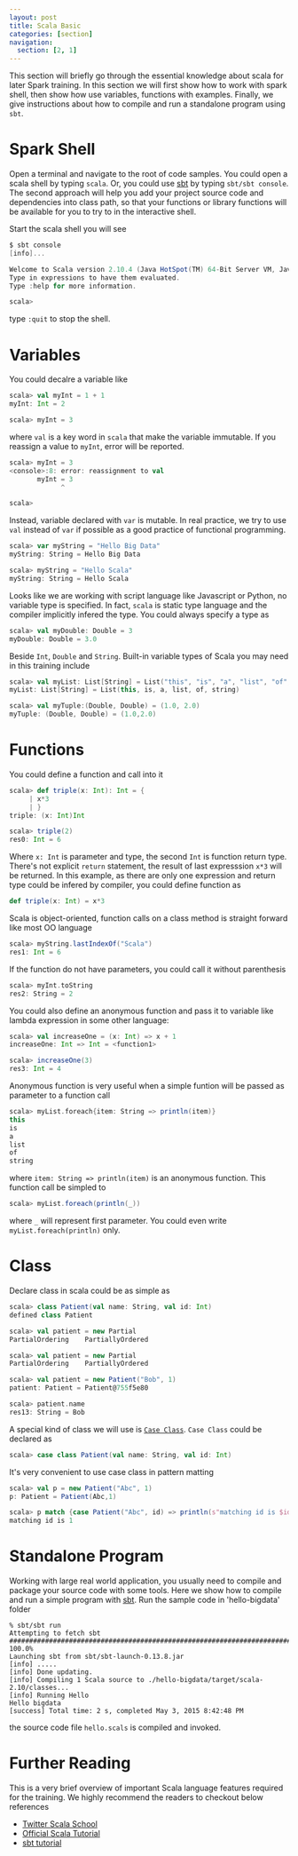 ```yaml
---
layout: post
title: Scala Basic
categories: [section]
navigation:
  section: [2, 1]
---
```

This section will briefly go through the essential knowledge about scala for later Spark training. In this section we will first show how to work with spark shell, then show how use variables, functions with examples. Finally, we give instructions about how to compile and run a standalone program using `sbt`.

# Spark Shell
Open a terminal and navigate to the root of code samples. You could open a scala shell by typing `scala`. Or, you could use [sbt](http://www.scala-sbt.org/index.html) by typing `sbt/sbt console`. The second approach will help you add your project source code and dependencies into class path, so that your functions or library functions will be available for you to try to in the interactive shell. 

Start the scala shell you will see
```scala
$ sbt console
[info]...

Welcome to Scala version 2.10.4 (Java HotSpot(TM) 64-Bit Server VM, Java 1.8.0).
Type in expressions to have them evaluated.
Type :help for more information.

scala> 
```
type `:quit` to stop the shell.

# Variables
You could decalre a variable like
```scala
scala> val myInt = 1 + 1
myInt: Int = 2

scala> myInt = 3
```
where `val` is a key word in `scala` that make the variable immutable. If you reassign a value to `myInt`, error will be reported.
```scala
scala> myInt = 3
<console>:8: error: reassignment to val
       myInt = 3
             ^

scala> 
```
Instead, variable declared with `var` is mutable. In real practice, we try to use  `val` instead of `var` if possible as a good practice of functional programming.
```scala
scala> var myString = "Hello Big Data"
myString: String = Hello Big Data

scala> myString = "Hello Scala"
myString: String = Hello Scala
```
Looks like we are working with script language like Javascript or Python, no variable type is specified. In fact, `scala` is static type language and the compiler implicitly infered the type. You could always specify a type as
```scala
scala> val myDouble: Double = 3
myDouble: Double = 3.0
```
Beside `Int`, `Double` and `String`. Built-in variable types of Scala you may need in this training include
```scala
scala> val myList: List[String] = List("this", "is", "a", "list", "of", "string")
myList: List[String] = List(this, is, a, list, of, string)

scala> val myTuple:(Double, Double) = (1.0, 2.0)
myTuple: (Double, Double) = (1.0,2.0)
```

# Functions
You could define a function and call into it
```scala
scala> def triple(x: Int): Int = {
     | x*3
     | }
triple: (x: Int)Int

scala> triple(2)
res0: Int = 6
```
Where `x: Int` is parameter and type, the second `Int` is function return type. There's not explicit `return` statement, the result of last expresssion `x*3` will be returned. In this example, as there are only one expression and return type could be infered by compiler, you could define function as
```scala
def triple(x: Int) = x*3
```

Scala is object-oriented, function calls on a class method is straight forward like most OO language
```scala
scala> myString.lastIndexOf("Scala")
res1: Int = 6
```
If the function do not have parameters, you could call it without parenthesis
```scala
scala> myInt.toString
res2: String = 2
```
You could also define an anonymous function and pass it to variable like lambda expression in some other language:
```scala
scala> val increaseOne = (x: Int) => x + 1
increaseOne: Int => Int = <function1>

scala> increaseOne(3)
res3: Int = 4
```
Anonymous function is very useful when a simple funtion will be passed as parameter to a function call
```scala
scala> myList.foreach{item: String => println(item)}
this
is
a
list
of
string
```
where `item: String => println(item)` is an anonymous function. This function call be simpled to 
```scala
scala> myList.foreach(println(_))
```
where `_` will represent first parameter. You could even write `myList.foreach(println)` only.

# Class
Declare class in scala could be as simple as 
```scala
scala> class Patient(val name: String, val id: Int)
defined class Patient

scala> val patient = new Partial
PartialOrdering    PartiallyOrdered   

scala> val patient = new Partial
PartialOrdering    PartiallyOrdered   

scala> val patient = new Patient("Bob", 1)
patient: Patient = Patient@755f5e80

scala> patient.name
res13: String = Bob
```

A special kind of class we will use is [`Case Class`](http://www.scala-lang.org/old/node/107). `Case Class` could be declared as 
```scala
scala> case class Patient(val name: String, val id: Int)
```
It's very convenient to use case class in pattern matting
```scala
scala> val p = new Patient("Abc", 1)
p: Patient = Patient(Abc,1)

scala> p match {case Patient("Abc", id) => println(s"matching id is $id")}
matching id is 1
```

# Standalone Program
Working with large real world application, you usually need to compile and package your source code with some tools. Here we show how to compile and run a simple program with [sbt](http://www.scala-sbt.org/index.html). Run the sample code in 'hello-bigdata' folder
```
% sbt/sbt run
Attempting to fetch sbt
######################################################################## 100.0%
Launching sbt from sbt/sbt-launch-0.13.8.jar
[info] .....
[info] Done updating.
[info] Compiling 1 Scala source to ./hello-bigdata/target/scala-2.10/classes...
[info] Running Hello 
Hello bigdata
[success] Total time: 2 s, completed May 3, 2015 8:42:48 PM
```
the source code file `hello.scals` is compiled and invoked.

# Further Reading
This is a very brief overview of important Scala language features required for the training. We highly recommend the readers to checkout below references

- [Twitter Scala School](https://twitter.github.io/scala_school/index.html)
- [Official Scala Tutorial](http://docs.scala-lang.org/tutorials/?_ga=1.128323084.1826222080.1429310377)
- [sbt tutorial](http://www.scala-sbt.org/0.13/tutorial/index.html)